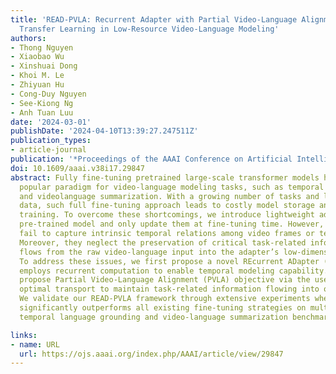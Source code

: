 ```yaml
---
title: 'READ-PVLA: Recurrent Adapter with Partial Video-Language Alignment for Parameter-Efficient
  Transfer Learning in Low-Resource Video-Language Modeling'
authors:
- Thong Nguyen
- Xiaobao Wu
- Xinshuai Dong
- Khoi M. Le
- Zhiyuan Hu
- Cong-Duy Nguyen
- See-Kiong Ng
- Anh Tuan Luu
date: '2024-03-01'
publishDate: '2024-04-10T13:39:27.247511Z'
publication_types:
- article-journal
publication: '*Proceedings of the AAAI Conference on Artificial Intelligence*'
doi: 10.1609/aaai.v38i17.29847
abstract: Fully fine-tuning pretrained large-scale transformer models has become a
  popular paradigm for video-language modeling tasks, such as temporal language grounding
  and videolanguage summarization. With a growing number of tasks and limited training
  data, such full fine-tuning approach leads to costly model storage and unstable
  training. To overcome these shortcomings, we introduce lightweight adapters to the
  pre-trained model and only update them at fine-tuning time. However, existing adapters
  fail to capture intrinsic temporal relations among video frames or textual words.
  Moreover, they neglect the preservation of critical task-related information that
  flows from the raw video-language input into the adapter’s low-dimensional space.
  To address these issues, we first propose a novel REcurrent ADapter (READ) that
  employs recurrent computation to enable temporal modeling capability. Second, we
  propose Partial Video-Language Alignment (PVLA) objective via the use of partial
  optimal transport to maintain task-related information flowing into our READ modules.
  We validate our READ-PVLA framework through extensive experiments where READ-PVLA
  significantly outperforms all existing fine-tuning strategies on multiple low-resource
  temporal language grounding and video-language summarization benchmarks.

links:
- name: URL
  url: https://ojs.aaai.org/index.php/AAAI/article/view/29847
---
```

